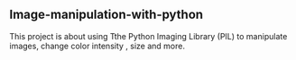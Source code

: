 ## Image-manipulation-with-python
This project is about using Tthe Python Imaging Library (PIL) to manipulate images, change color intensity , size and more.
